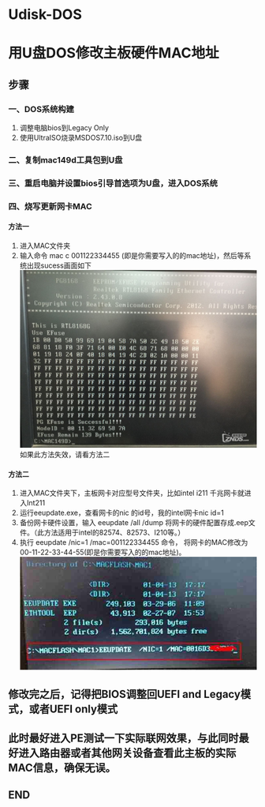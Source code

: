 # Udisk-DOS
# 用U盘DOS修改主板硬件MAC地址

## 步骤
### 一、DOS系统构建

1. 调整电脑bios到Legacy Only  
2. 使用UltraISO烧录MSDOS7.10.iso到U盘

### 二、复制mac149d工具包到U盘

### 三、重启电脑并设置bios引导首选项为U盘，进入DOS系统

### 四、烧写更新网卡MAC

#### 方法一
1. 进入MAC文件夹  
2. 输入命令 mac c 001122334455 (即是你需要写入的的mac地址)，然后等系统出现sucess画面如下  
![方法一如图](https://github.com/LCW0NJUPT/Udisk-DOS/blob/master/image/way1.jpg)  
如果此方法失效，请看方法二  

#### 方法二
1. 进入MAC文件夹下，主板网卡对应型号文件夹，比如intel i211 千兆网卡就进入Int211  
2. 运行eeupdate.exe，查看网卡的nic 的id号，我的intel网卡nic id=1  
3. 备份网卡硬件设置，输入 eeupdate /all /dump 将网卡的硬件配置存成.eep文件。（此方法适用于intel的82574、82573、I210等。）  
4. 执行 eeupdate /nic=1 /mac=001122334455 命令， 将网卡的MAC修改为00-11-22-33-44-55(即是你需要写入的的mac地址)。  
![方法二如图](https://github.com/LCW0NJUPT/Udisk-DOS/blob/master/image/way2.jpg)  

## 修改完之后，记得把BIOS调整回UEFI and Legacy模式，或者UEFI only模式  
## 此时最好进入PE测试一下实际联网效果，与此同时最好进入路由器或者其他网关设备查看此主板的实际MAC信息，确保无误。  

## END
